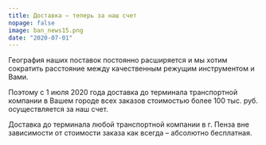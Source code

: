 ```yaml
---
title: Доставка – теперь за наш счет
nopage: false
image: ban_news15.png
date: "2020-07-01"
---
```

География наших поставок постоянно расширяется и мы хотим сократить расстояние между качественным режущим инструментом и Вами.

Поэтому с 1 июля 2020 года доставка до терминала транспортной компании в Вашем городе всех заказов стоимостью более 100 тыс. руб. осуществляется за наш счет.

Доставка до терминала любой транспортной компании в г. Пенза вне зависимости от стоимости заказа как всегда – абсолютно бесплатная.